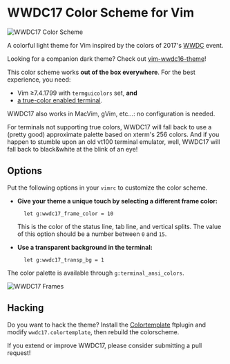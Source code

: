 # WWDC17 Color Scheme for Vim

![WWDC17 Color Scheme](https://raw.github.com/lifepillar/Resources/master/wwdc17/wwdc17.png)

A colorful light theme for Vim inspired by the colors of 2017's
[WWDC](https://developer.apple.com/wwdc/) event.

Looking for a companion dark theme? Check out
[vim-wwdc16-theme](https://github.com/lifepillar/vim-wwdc16-theme)!

This color scheme works **out of the box everywhere**. For the best experience,
you need:

- Vim ≥7.4.1799 with `termguicolors` set, **and**
- [a true-color enabled terminal](https://gist.github.com/XVilka/8346728).

WWDC17 also works in MacVim, gVim, etc…: no configuration is needed.

For terminals not supporting true colors, WWDC17 will fall back to use a (pretty
good) approximate palette based on xterm's 256 colors. And if you happen to
stumble upon an old vt100 terminal emulator, well, WWDC17 will fall back to
black&white at the blink of an eye!


## Options

Put the following options in your `vimrc` to customize the color scheme.

- **Give your theme a unique touch by selecting a different frame
  color:**

        let g:wwdc17_frame_color = 10

  This is the color of the status line, tab line, and vertical splits.
  The value of this option should be a number between `0` and `15`.

- **Use a transparent background in the terminal:**

        let g:wwdc17_transp_bg = 1

The color palette is available through `g:terminal_ansi_colors`.

![WWDC17 Frames](https://raw.github.com/lifepillar/Resources/master/wwdc17/screenshot.png)


## Hacking

Do you want to hack the theme? Install the
[Colortemplate](https://github.com/lifepillar/vim-colortemplate) ftplugin and
modify `wwdc17.colortemplate`, then rebuild the colorscheme.

If you extend or improve WWDC17, please consider submitting a pull request!


